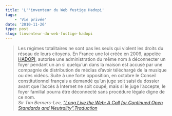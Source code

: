 ```yaml
---
title: 'L''inventeur du Web fustige Hadopi'
tags:
    - 'Vie privée'
date: '2010-11-26'
type: post
slug: linventeur-du-web-fustige-hadopi
---
```


> Les régimes totalitaires ne sont pas les seuls qui violent les droits du réseau de leurs citoyens. En France une loi créée en 2009, appelée [HADOPI](http://www.laquadrature.net/fr/HADOPI), autorise une administration du même nom à déconnecter un foyer pendant un an si quelqu’un dans la maison est accusé par une compagnie de distribution de médias d’avoir téléchargé de la musique ou des vidéos. Suite à une forte opposition, en octobre le Conseil constitutionnel français a demandé qu’un juge soit saisi du dossier avant que l’accès à Internet ne soit coupé, mais si le juge l’accepte, le foyer familial pourra être déconnecté sans procédure légale digne de ce nom.  
> <cite>Sir Tim Berners-Lee, ["Long Live the Web: A Call for Continued Open Standards and Neutrality"](http://www.scientificamerican.com/article/long-live-the-web/),[Traduction](http://www.framablog.org/index.php/post/2010/11/22/Longue-vie-au-web-par-tim-berners-lee)</cite>
